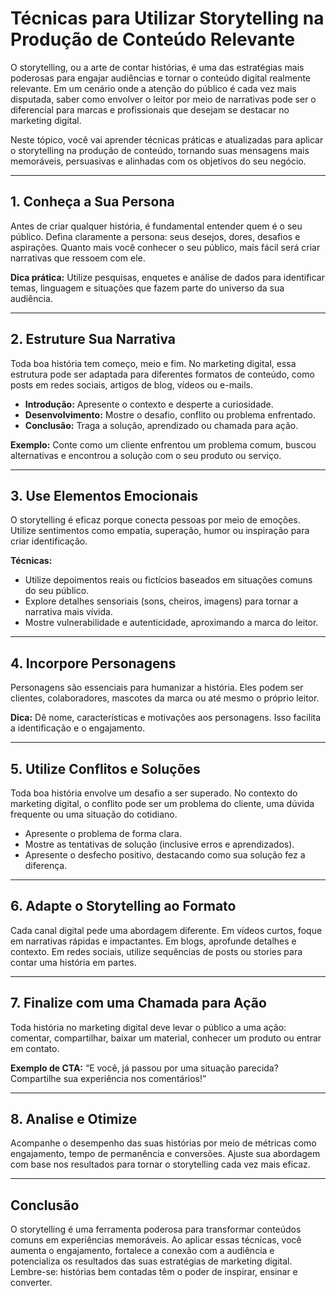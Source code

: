 # Técnicas para Utilizar Storytelling na Produção de Conteúdo Relevante

O storytelling, ou a arte de contar histórias, é uma das estratégias mais poderosas para engajar audiências e tornar o conteúdo digital realmente relevante. Em um cenário onde a atenção do público é cada vez mais disputada, saber como envolver o leitor por meio de narrativas pode ser o diferencial para marcas e profissionais que desejam se destacar no marketing digital.

Neste tópico, você vai aprender técnicas práticas e atualizadas para aplicar o storytelling na produção de conteúdo, tornando suas mensagens mais memoráveis, persuasivas e alinhadas com os objetivos do seu negócio.

---

## 1. Conheça a Sua Persona

Antes de criar qualquer história, é fundamental entender quem é o seu público. Defina claramente a persona: seus desejos, dores, desafios e aspirações. Quanto mais você conhecer o seu público, mais fácil será criar narrativas que ressoem com ele.

**Dica prática:** Utilize pesquisas, enquetes e análise de dados para identificar temas, linguagem e situações que fazem parte do universo da sua audiência.

---

## 2. Estruture Sua Narrativa

Toda boa história tem começo, meio e fim. No marketing digital, essa estrutura pode ser adaptada para diferentes formatos de conteúdo, como posts em redes sociais, artigos de blog, vídeos ou e-mails.

- **Introdução:** Apresente o contexto e desperte a curiosidade.
- **Desenvolvimento:** Mostre o desafio, conflito ou problema enfrentado.
- **Conclusão:** Traga a solução, aprendizado ou chamada para ação.

**Exemplo:** Conte como um cliente enfrentou um problema comum, buscou alternativas e encontrou a solução com o seu produto ou serviço.

---

## 3. Use Elementos Emocionais

O storytelling é eficaz porque conecta pessoas por meio de emoções. Utilize sentimentos como empatia, superação, humor ou inspiração para criar identificação.

**Técnicas:**
- Utilize depoimentos reais ou fictícios baseados em situações comuns do seu público.
- Explore detalhes sensoriais (sons, cheiros, imagens) para tornar a narrativa mais vívida.
- Mostre vulnerabilidade e autenticidade, aproximando a marca do leitor.

---

## 4. Incorpore Personagens

Personagens são essenciais para humanizar a história. Eles podem ser clientes, colaboradores, mascotes da marca ou até mesmo o próprio leitor.

**Dica:** Dê nome, características e motivações aos personagens. Isso facilita a identificação e o engajamento.

---

## 5. Utilize Conflitos e Soluções

Toda boa história envolve um desafio a ser superado. No contexto do marketing digital, o conflito pode ser um problema do cliente, uma dúvida frequente ou uma situação do cotidiano.

- Apresente o problema de forma clara.
- Mostre as tentativas de solução (inclusive erros e aprendizados).
- Apresente o desfecho positivo, destacando como sua solução fez a diferença.

---

## 6. Adapte o Storytelling ao Formato

Cada canal digital pede uma abordagem diferente. Em vídeos curtos, foque em narrativas rápidas e impactantes. Em blogs, aprofunde detalhes e contexto. Em redes sociais, utilize sequências de posts ou stories para contar uma história em partes.

---

## 7. Finalize com uma Chamada para Ação

Toda história no marketing digital deve levar o público a uma ação: comentar, compartilhar, baixar um material, conhecer um produto ou entrar em contato.

**Exemplo de CTA:** “E você, já passou por uma situação parecida? Compartilhe sua experiência nos comentários!”

---

## 8. Analise e Otimize

Acompanhe o desempenho das suas histórias por meio de métricas como engajamento, tempo de permanência e conversões. Ajuste sua abordagem com base nos resultados para tornar o storytelling cada vez mais eficaz.

---

## Conclusão

O storytelling é uma ferramenta poderosa para transformar conteúdos comuns em experiências memoráveis. Ao aplicar essas técnicas, você aumenta o engajamento, fortalece a conexão com a audiência e potencializa os resultados das suas estratégias de marketing digital. Lembre-se: histórias bem contadas têm o poder de inspirar, ensinar e converter.